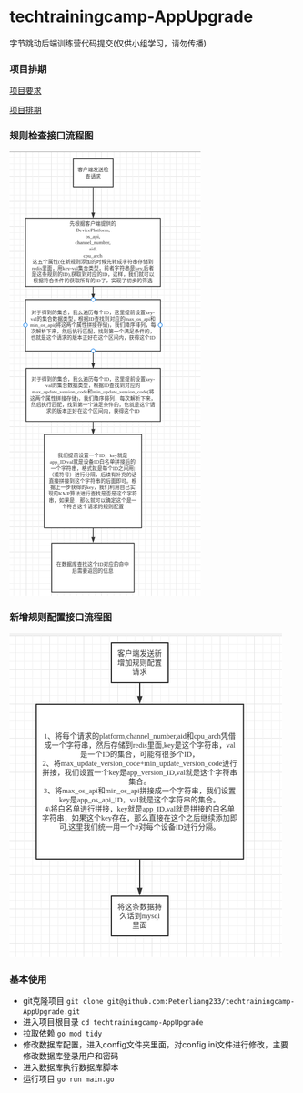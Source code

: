 # techtrainingcamp-AppUpgrade
字节跳动后端训练营代码提交(仅供小组学习，请勿传播)

### 项目排期
[项目要求](https://docs.qq.com/doc/DTGFPVWRrRVZMWlVX)

[项目排期](https://docs.qq.com/sheet/DTGRLV3Rja0Rrb0Fi?tab=BB08J2)

### 规则检查接口流程图
![规则检查接口流程图](./source/ruleCheck.png)
### 新增规则配置接口流程图
![新增更新规则配置接口流程图](./source/ruleConfig.png)

### 基本使用
+ git克隆项目 `git clone git@github.com:Peterliang233/techtrainingcamp-AppUpgrade.git`
+ 进入项目根目录 `cd techtrainingcamp-AppUpgrade`
+ 拉取依赖 `go mod tidy`
+ 修改数据库配置，进入config文件夹里面，对config.ini文件进行修改，主要修改数据库登录用户和密码
+ 进入数据库执行数据库脚本
+ 运行项目 `go run main.go`